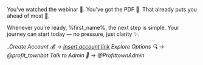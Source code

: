 You've watched the webinar 🎥\. You've got the PDF 📄\.
That already puts you ahead of most 🚀\.

Whenever you're ready, %first_name%, the next step is simple\.
Your journey can start today — no pressure, just clarity ✨\.

*_Create Account 💰 → [Insert account link](%link%)*
_Explore Options 🔍 → @profit_townbot_
_Talk to Admin 💬 → @ProfittownAdmin_
